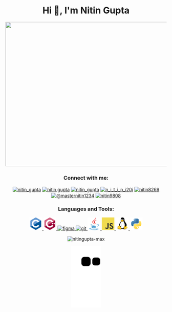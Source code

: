<h1 align="center">Hi 👋, I'm Nitin Gupta</h1>

<p align="center"><img height="450px", width="800px" src="https://cloud.parniantarh.ir/2021/11/ss5-1.gif"></img></p> 
<h3 align="center">Connect with me:</h3>
<p align="center">
<a href="https://twitter.com/NitinGu13499448" target="blank"><img align="center" src="https://raw.githubusercontent.com/rahuldkjain/github-profile-readme-generator/master/src/images/icons/Social/twitter.svg" alt="nitin_gupta" height="30" width="40" /></a>
<a href="https://www.linkedin.com/authwall?trk=bf&trkInfo=AQHiNJgrFfpmswAAAXy7agE4YKXyLUdRdYaRQ7atfZ6Dsk7mYBjEe3VbO0F2CWXlqBU67d-NUdPOTGixQGdMqLAc35qgk5BMsW6vVFVdn2EDYs2JDKMdPGkKTOJ0WXzAZ5W3Rwo=&originalReferer=&sessionRedirect=https%3A%2F%2Fwww.linkedin.com%2Fin%2Fnitin-gupta-b915a81ba" target="blank"><img align="center" src="https://raw.githubusercontent.com/rahuldkjain/github-profile-readme-generator/master/src/images/icons/Social/linked-in-alt.svg" alt="nitin gupta" height="30" width="40" /></a>
<a href="https://kaggle.com/nitin_gupta" target="blank"><img align="center" src="https://raw.githubusercontent.com/rahuldkjain/github-profile-readme-generator/master/src/images/icons/Social/kaggle.svg" alt="nitin_gupta" height="30" width="40" /></a>
<!-- <a href="https://www.facebook.com/profile.php?id=100033907940440" target="blank"><img align="center" src="https://raw.githubusercontent.com/rahuldkjain/github-profile-readme-generator/master/src/images/icons/Social/facebook.svg" alt="nitin gupta" height="30" width="40" /></a> -->
<a href="https://www.instagram.com/n_i_t_i_n_i20i/" target="blank"><img align="center" src="https://raw.githubusercontent.com/rahuldkjain/github-profile-readme-generator/master/src/images/icons/Social/instagram.svg" alt="n_i_t_i_n_i20i" height="30" width="40" /></a>
<a href="https://www.codechef.com/users/nitin8269" target="blank"><img align="center" src="https://cdn.jsdelivr.net/npm/simple-icons@3.1.0/icons/codechef.svg" alt="nitin8269" height="30" width="40" /></a>
<a href="https://www.hackerrank.com/@masternitin1234" target="blank"><img align="center" src="https://raw.githubusercontent.com/rahuldkjain/github-profile-readme-generator/master/src/images/icons/Social/hackerrank.svg" alt="@masternitin1234" height="30" width="40" /></a>
<a href="https://www.leetcode.com/nitin9808" target="blank"><img align="center" src="https://raw.githubusercontent.com/rahuldkjain/github-profile-readme-generator/master/src/images/icons/Social/leet-code.svg" alt="nitin9808" height="30" width="40" /></a>
</p>

<h3 align="center">Languages and Tools:</h3>
<p align="center"> <a href="https://www.cprogramming.com/" target="_blank" > <img src="https://raw.githubusercontent.com/devicons/devicon/master/icons/c/c-original.svg" alt="c" width="40" height="40"/> </a> <a href="https://www.w3schools.com/cpp/" target="_blank"> <img src="https://raw.githubusercontent.com/devicons/devicon/master/icons/cplusplus/cplusplus-original.svg" alt="cplusplus" width="40" height="40"/> </a> <a href="https://www.figma.com/" target="_blank"> <img src="https://www.vectorlogo.zone/logos/figma/figma-icon.svg" alt="figma" width="40" height="40"/> </a> <a href="https://git-scm.com/" target="_blank"> <img src="https://www.vectorlogo.zone/logos/git-scm/git-scm-icon.svg" alt="git" width="40" height="40"/> </a> <a href="https://www.java.com" target="_blank"> <img src="https://raw.githubusercontent.com/devicons/devicon/master/icons/java/java-original.svg" alt="java" width="40" height="40"/> </a> <a href="https://developer.mozilla.org/en-US/docs/Web/JavaScript" target="_blank"> <img src="https://raw.githubusercontent.com/devicons/devicon/master/icons/javascript/javascript-original.svg" alt="javascript" width="40" height="40"/> </a> <a href="https://www.linux.org/" target="_blank"> <img src="https://raw.githubusercontent.com/devicons/devicon/master/icons/linux/linux-original.svg" alt="linux" width="40" height="40"/> </a> <a href="https://www.python.org" target="_blank"> <img src="https://raw.githubusercontent.com/devicons/devicon/master/icons/python/python-original.svg" alt="python" width="40" height="40"/> </a> </p>

<p align="center"><img align="center" src="https://github-readme-stats.vercel.app/api/top-langs?username=nitingupta-max&show_icons=true&locale=en&layout=compact" alt="nitingupta-max" /></p>

<p align="center">
  <img src="https://github.com/nitingupta-max/nitingupta-max/blob/output/github-contribution-grid-snake.svg" alt="snake"></center>
</p>

<!-- <p>&nbsp;<img align="center" src="https://github-readme-stats.vercel.app/api?username=nitingupta-max&show_icons=true&locale=en" alt="nitingupta-max" /></p>? -->

<!-- <p><img align="center" src="https://github-readme-streak-stats.herokuapp.com/?user=nitingupta-max&" alt="nitingupta-max" /></p> -->
